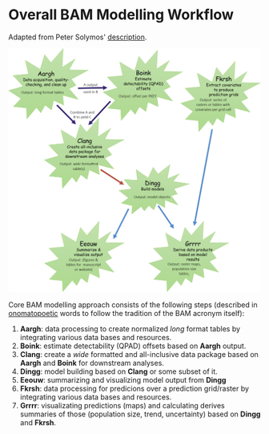 Overall BAM Modelling Workflow
=====================

Adapted from Peter Solymos' [description](https://github.com/borealbirds/foam/blob/master/README.md).

![BAM Model Workflow](https://github.com/borealbirds/CommonScripts/blob/master/Fig.BAMModelBuildingWorkflow-overall.png "BAM Model Workflow")


Core BAM modelling approach consists of the following steps
(described in [onomatopoetic](https://en.wikipedia.org/wiki/Onomatopoeia)
words to follow the tradition of the BAM acronym itself):

1. **Aargh**: data processing to create normalized _long_ format tables by integrating various data bases and resources.
2. **Boink**: estimate detectability (QPAD) offsets based on **Aargh** output.
3. **Clang**: create a _wide_ formatted and all-inclusive data package based on **Aargh** and **Boink** for downstream analyses.
4. **Dingg**: model building based on **Clang** or some subset of it.
5. **Eeouw**: summarizing and visualizing model output from **Dingg**
6. **Fkrsh**: data processing for predicions over a prediction grid/raster by integrating various data bases and resources.
7. **Grrrr**: visualizating predictions (maps) and calculating derives summaries of those (population size, trend, uncertainty) based on **Dingg** and **Fkrsh**.

